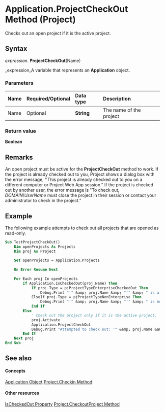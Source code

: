 
# Application.ProjectCheckOut Method (Project)
Checks out an open project if it is the active project.

## Syntax

 _expression_. **ProjectCheckOut**(Name)

 _expression_A variable that represents an  **Application** object.


### Parameters



|**Name**|**Required/Optional**|**Data type**|**Description**|
|:-----|:-----|:-----|:-----|
|Name|Optional| **String**|The name of the project|

### Return value

 **Boolean**


## Remarks

An open project must be active for the  **ProjectCheckOut** method to work. If the project is already checked out to you, Project shows a dialog box with the error message, ''This project is already checked out to you on a different computer or Project Web App session." If the project is checked out by another user, the error message is "To check out, _DOMAIN\UserName_ must close the project in their session or contact your administrator to check in the project."


## Example

The following example attempts to check out all projects that are opened as read-only.


```vb
Sub TestProjectCheckOut()
    Dim openProjects As Projects
    Dim proj As Project
    
    Set openProjects = Application.Projects
    
    On Error Resume Next
    
    For Each proj In openProjects
        If Application.IsCheckedOut(proj.Name) Then
            If proj.Type = pjProjectTypeEnterpriseCheckedOut Then
                Debug.Print "'" &amp; proj.Name &amp; "'" &amp; " is already checked out."
            ElseIf proj.Type = pjProjectTypeNonEnterprise Then
                Debug.Print "'" &amp; proj.Name &amp; "'" &amp; " is not an enterprise project."
            End If
        Else
            ' Check out the project only if it is the active project.
            proj.Activate
            Application.ProjectCheckOut
            Debug.Print "Attempted to check out: '" &amp; proj.Name &amp; "'"
        End If
    Next proj
End Sub
```


## See also


#### Concepts


 [Application Object](8eb91712-7784-a102-38c0-19bb056c27e9.md)
 [Project.Checkin Method](9620bd94-4b75-5c7e-2993-5018c5bb84e3.md)
#### Other resources


 [IsCheckedOut Property](616f9342-9d9b-dd85-873c-3e40abfec019.md)
 [Project.CheckoutProject Method](7b70a7c6-0f26-27b4-9a2d-b16f828864f3.md)
